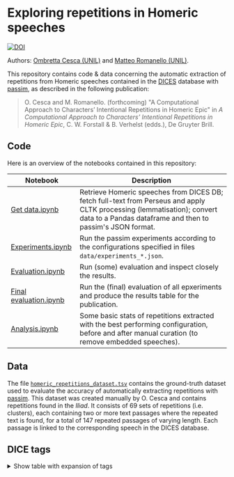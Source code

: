 # Exploring repetitions in Homeric speeches

[![DOI](https://doi.org/10.5281/zenodo.15637935.svg)](https://doi.org/10.5281/zenodo.15637935)


Authors: [Ombretta Cesca (UNIL)](https://orcid.org/0000-0002-0658-8998) and [Matteo Romanello (UNIL)](https://orcid.org/0000-0002-7406-6286).

This repository contains code & data concerning the automatic extraction of repetitions from Homeric speeches contained in the [DICES](https://github.com/cwf2/dices) database with [passim](https://github.com/dasmiq/passim), as described in the following publication:

> O. Cesca and M. Romanello. (forthcoming) "A Computational Approach to Characters’ Intentional Repetitions in Homeric Epic" in *A Computational Approach to Characters’ Intentional Repetitions in Homeric Epic*, C. W. Forstall & B. Verhelst (edds.), De Gruyter Brill. 

## Code

Here is an overview of the notebooks contained in this repository:

| Notebook  | Description |
| ------------- | ------------- |
| [Get data.ipynb](./notebooks/Get%20data.ipynb) | Retrieve Homeric speeches from DICES DB; fetch full-text from Perseus and apply CLTK processing (lemmatisation); convert data to a Pandas dataframe and then to passim's JSON format.  |
| [Experiments.ipynb](./notebooks/Experiments.ipynb) | Run the passim experiments according to the configurations specified in files `data/experiments_*.json`.  |
| [Evaluation.ipynb](./notebooks/Evaluation.ipynb) | Run (some) evaluation and inspect closely the results. | 
| [Final evaluation.ipynb](./notebooks/Final%20evaluation.ipynb) |  Run the (final) evaluation of all epxeriments and produce the results table for the publication. | 
| [Analysis.ipynb](./notebooks/Final%20evaluation.ipynb) | Some basic stats of repetitions extracted with the best performing configuration, before and after manual curation (to remove embedded speeches). |

## Data

The file [`homeric_repetitions_dataset.tsv`](./data/homeric_repetitions_dataset.tsv) contains the ground-truth dataset used to evaluate the accuracy of automatically extracting repetitions with [passim](https://github.com/dasmiq/passim). This dataset was created manually by O. Cesca and contains repetitions found in the *Iliad*.  It consists of 69 sets of repetitions (i.e. clusters), each containing two or more text passages where the repeated text is found, for a total of 147 repeated passages of varying length. Each passage is linked to the corresponding speech in the DICES database.

## DICE tags

<details>
<summary>
Show table with expansion of tags
</summary>

Since these are not commented anywhere, here is the full list of tags and their explanation:

| Dices tag      | Expansion |
| ----------- | ----------- |
| cha         | Challenge |
| com | Command |
| con | Consolation|
| del | Deliberation|
| des | Desire and Wish|
| exh | Exhortation and Self-Exhortation|
| far | Farewell|
| gre | Greeting and Reception|
| inf | Information and Description|
| ins | Instruction|
| inv | Invitation |
| lam | Lament |
| lau | Praise and Laudation |
| mes | Message|
| nar | Narration|
| ora | Prophecy, Oracular Speech, and Interpretation|
| per | Persuasion|
| pra | Prayer|
| que | Question|
| req | Request|
| res | Reply to Question|
| tau | Taunt|
| thr | Threat|
| und | Undefined|
| vit | Vituperation|
| vow | Promise and Oath|
| war | Warning|
</details>